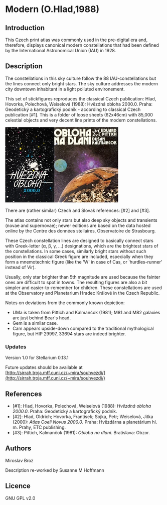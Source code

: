 # Modern (O.Hlad,1988)

## Introduction

This Czech print atlas was commonly used in the pre-digital era and, therefore, displays canonical modern constellations that had been defined by the International Astronomical Union (IAU) in 1928.

## Description

The constellations in this sky culture follow the 88 IAU-constellations but the lines connect only bright stars. The sky culture addresses the modern city downtown inhabitant in a light polluted environement.

This set of stickfigures reproduces the classical Czech publication: Hlad, Hovorka, Polechová, Weiselová (1988): Hvězdná obloha 2000.0. Praha: Geodetický a kartografický podnik - according to classical Czech publication [#1]. This is a folder of loose sheets (62x46cm) with 85,000 celestial objects and very decent line prints of the modern constellations.

![](hvezdna_obloha_2000.webp)![](obloha_na_dlani.webp)

There are (rather similar) Czech and Slovak references: [#2] and [#3]. 

The atlas contains not only stars but also deep sky objects and transients (novae and supernovae); newer editions are based on the data hosted online by the Centre des données stellaires, Observatoire de Strasbourg.

These Czech constellation lines are designed to basically connect stars with Greek-letter (α, β, γ, ...) designations, which are the brightest stars of the constellations. In some cases, similarly bright stars without such position in the classical Greek figure are included, especially when they form a mnemotechnic figure (like the 'W' in case of Cas, or 'hurdles-runner' instead of Vir).

Usually, only star brighter than 5th magnitude are used because the fainter ones are difficult to spot in towns. The resulting figures are also a bit simpler and easier-to-remember for children. These constellations are used at the Observatory and Planetarium Hradec Králové in the Czech Republic.

Notes on deviations from the commonly known depiction:

   * UMa is taken from Pittich and Kalmančok (1981); M81 and M82 galaxies are just behind Bear's head.
   * Gem is a similar case.
   * Cam appears upside-down compared to the traditional mythological figure, but HIP 29997, 33694 stars are indeed brighter.

### Updates

Version 1.0 for Stellarium 0.13.1

Future updates should be available at [http://sirrah.troja.mff.cuni.cz/~mira/souhvezdi/](http://sirrah.troja.mff.cuni.cz/~mira/souhvezdi/)

## References

 - [#1]: Hlad, Hovorka, Polechová, Weiselová (1988): _Hvězdná obloha 2000.0_. Praha: Geodetický a kartografický podnik.
 - [#2]: Hlad, Oldrich; Hovorka, Frantisek; Sojka, Petr; Weiselová, Jitka (2000): _Atlas Coeli Novus 2000.0_. Praha: Hvězdárna a planetárium hl. m. Prahy, ETC publishing.
 - [#3]: Pittich, Kalmančok (1981): _Obloha na dlani_. Bratislava: Obzor.

## Authors

Miroslav Broz

Description re-worked by Susanne M Hoffmann

## Licence

GNU GPL v2.0

